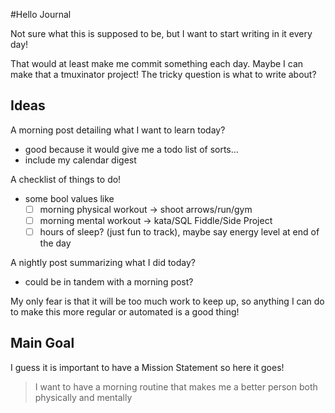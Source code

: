#Hello Journal

Not sure what this is supposed to be, but I want to start writing in it
every day!

That would at least make me commit something each day. Maybe I can make that
a tmuxinator project! The tricky question is what to write about?

## Ideas

A morning post detailing what I want to learn today?
 - good because it would give me a todo list of sorts...
 - include my calendar digest 

A checklist of things to do!
  - some bool values like
    - [ ] morning physical workout -> shoot arrows/run/gym
    - [ ] morning mental workout -> kata/SQL Fiddle/Side Project
    - [ ] hours of sleep? (just fun to track), maybe say energy level at end of the day

A nightly post summarizing what I did today?
 - could be in tandem with a morning post? 

My only fear is that it will be too much work to keep up, so anything I can do
to make this more regular or automated is a good thing!

## Main Goal

I guess it is important to have a Mission Statement so here it goes!

> I want to have a morning routine that makes me a
> better person both physically and mentally
